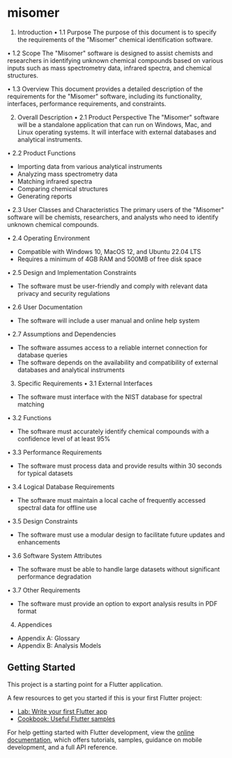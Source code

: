 # misomer

1. Introduction
•	1.1 Purpose
The purpose of this document is to specify the requirements of the "Misomer" chemical identification software.

•	1.2 Scope
The "Misomer" software is designed to assist chemists and researchers in identifying unknown chemical compounds based on various inputs such as mass spectrometry data, infrared spectra, and chemical structures.

•	1.3 Overview
This document provides a detailed description of the requirements for the "Misomer" software, including its functionality, interfaces, performance requirements, and constraints.

2. Overall Description
•	2.1 Product Perspective
The "Misomer" software will be a standalone application that can run on Windows, Mac, and Linux operating systems. It will interface with external databases and analytical instruments.

•	2.2 Product Functions
- Importing data from various analytical instruments
- Analyzing mass spectrometry data
- Matching infrared spectra
- Comparing chemical structures
- Generating reports

•	2.3 User Classes and Characteristics
The primary users of the "Misomer" software will be chemists, researchers, and analysts who need to identify unknown chemical compounds.

•	2.4 Operating Environment
- Compatible with Windows 10, MacOS 12, and Ubuntu 22.04 LTS
- Requires a minimum of 4GB RAM and 500MB of free disk space

•	2.5 Design and Implementation Constraints
- The software must be user-friendly and comply with relevant data privacy and security regulations

•	2.6 User Documentation
- The software will include a user manual and online help system

•	2.7 Assumptions and Dependencies
- The software assumes access to a reliable internet connection for database queries
- The software depends on the availability and compatibility of external databases and analytical instruments

3. Specific Requirements
•	3.1 External Interfaces
- The software must interface with the NIST database for spectral matching

•	3.2 Functions
- The software must accurately identify chemical compounds with a confidence level of at least 95%

•	3.3 Performance Requirements
- The software must process data and provide results within 30 seconds for typical datasets

•	3.4 Logical Database Requirements
- The software must maintain a local cache of frequently accessed spectral data for offline use

•	3.5 Design Constraints
- The software must use a modular design to facilitate future updates and enhancements

•	3.6 Software System Attributes
- The software must be able to handle large datasets without significant performance degradation

•	3.7 Other Requirements
- The software must provide an option to export analysis results in PDF format

4. Appendices
- Appendix A: Glossary
- Appendix B: Analysis Models

## Getting Started

This project is a starting point for a Flutter application.

A few resources to get you started if this is your first Flutter project:

- [Lab: Write your first Flutter app](https://docs.flutter.dev/get-started/codelab)
- [Cookbook: Useful Flutter samples](https://docs.flutter.dev/cookbook)

For help getting started with Flutter development, view the
[online documentation](https://docs.flutter.dev/), which offers tutorials,
samples, guidance on mobile development, and a full API reference.
